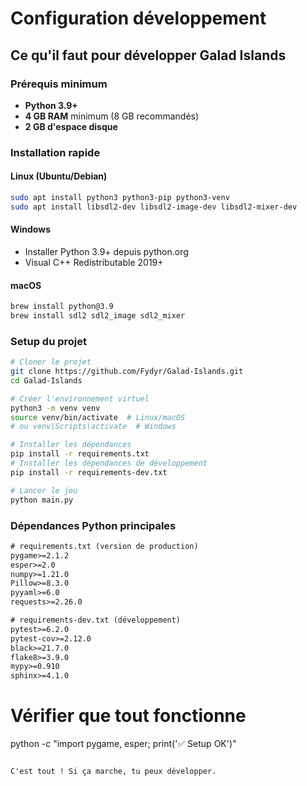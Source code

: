 # Configuration développement

## Ce qu'il faut pour développer Galad Islands

### Prérequis minimum
- **Python 3.9+** 
- **4 GB RAM** minimum (8 GB recommandés)
- **2 GB d'espace disque**

### Installation rapide

#### Linux (Ubuntu/Debian)
```bash
sudo apt install python3 python3-pip python3-venv
sudo apt install libsdl2-dev libsdl2-image-dev libsdl2-mixer-dev
```

#### Windows
- Installer Python 3.9+ depuis python.org
- Visual C++ Redistributable 2019+

#### macOS
```bash
brew install python@3.9
brew install sdl2 sdl2_image sdl2_mixer
```

### Setup du projet

```bash
# Cloner le projet
git clone https://github.com/Fydyr/Galad-Islands.git
cd Galad-Islands

# Créer l'environnement virtuel
python3 -m venv venv
source venv/bin/activate  # Linux/macOS
# ou venv\Scripts\activate  # Windows

# Installer les dépendances
pip install -r requirements.txt
# Installer les dépendances de développement
pip install -r requirements-dev.txt

# Lancer le jeu
python main.py
```

### Dépendances Python principales

```txt
# requirements.txt (version de production)
pygame>=2.1.2
esper>=2.0
numpy>=1.21.0
Pillow>=8.3.0
pyyaml>=6.0
requests>=2.26.0

# requirements-dev.txt (développement)
pytest>=6.2.0
pytest-cov>=2.12.0
black>=21.7.0
flake8>=3.9.0
mypy>=0.910
sphinx>=4.1.0
```


# Vérifier que tout fonctionne
python -c "import pygame, esper; print('✅ Setup OK')"
```

C'est tout ! Si ça marche, tu peux développer.